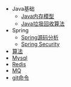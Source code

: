 * Java基础  
    * [Java内存模型](Java/README.md "Java")
    * [Java垃圾回收算法](Java/gc.md)
* Spring
    * [Spring源码分析](Spring/README.md "Spring")
    * [Spring Security](Spring/Spring%20Security.md)
* [算法]()
* [Mysql]()
* [Redis]()
* [MQ]()
* [git命令](git/README.md)